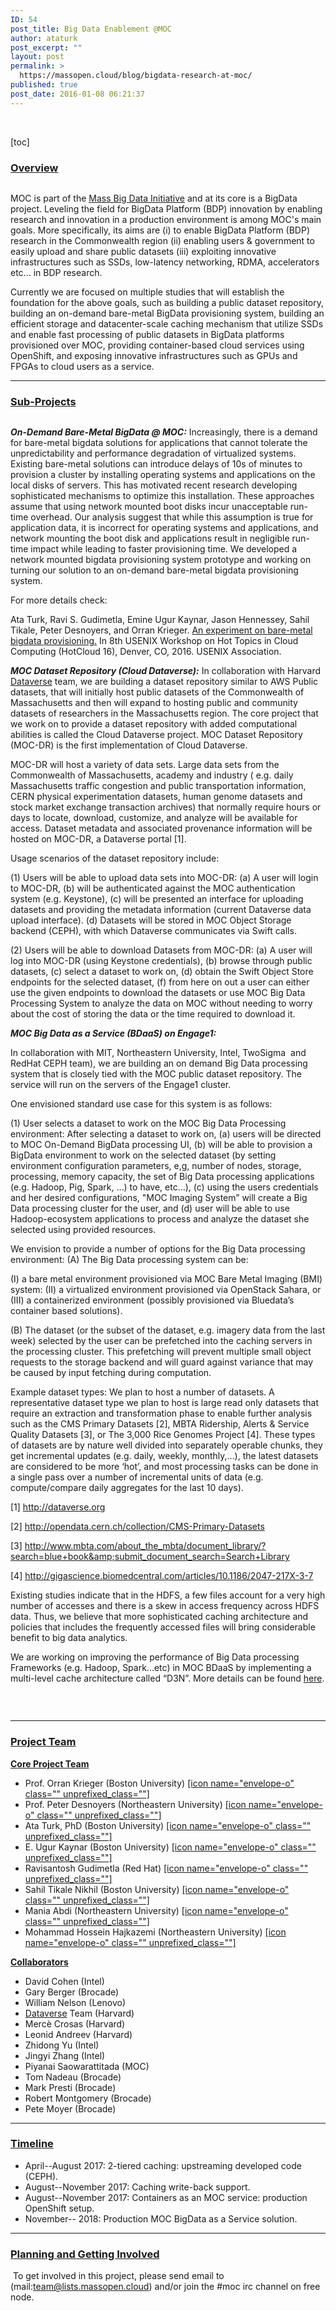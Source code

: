 ```yaml
---
ID: 54
post_title: Big Data Enablement @MOC
author: ataturk
post_excerpt: ""
layout: post
permalink: >
  https://massopen.cloud/blog/bigdata-research-at-moc/
published: true
post_date: 2016-01-08 06:21:37
---
```

&nbsp;

[toc]
<h3><a id="overview"></a><span style="text-decoration: underline"><strong>Overview</strong></span></h3>
<div class="page" title="Page 1">
<div class="layoutArea">
<div class="column">

MOC is part of the <a href="http://massbigdata.org">Mass Big Data Initiative</a> and at its core is a BigData project. Leveling the field for BigData Platform (BDP) innovation by enabling research and innovation in a production environment is among MOC's main goals. More specifically, its aims are (i) to enable BigData Platform (BDP) research in the Commonwealth region (ii) enabling users &amp; government to easily upload and share public datasets (iii) exploiting innovative infrastructures such as SSDs, low-latency networking, RDMA, accelerators etc... in BDP research.

Currently we are focused on multiple studies that will establish the foundation for the above goals, such as building a public dataset repository, building an on-demand bare-metal BigData provisioning system, building an efficient storage and datacenter-scale caching mechanism that utilize SSDs and enable fast processing of public datasets in BigData platforms provisioned over MOC, providing container-based cloud services using OpenShift, and exposing innovative infrastructures such as GPUs and FPGAs to cloud users as a service.

<hr />

<h3><a id="motivation"></a><span style="text-decoration: underline"><strong>Sub-Projects</strong></span></h3>
<div class="page" title="Page 1">
<div class="layoutArea">
<div class="column">

<strong><em>On-Demand Bare-Metal BigData @ MOC:</em></strong>
Increasingly, there is a demand for bare-metal bigdata solutions for applications that cannot tolerate the unpredictability and performance degradation of virtualized systems. Existing bare-metal solutions can introduce delays of 10s of minutes to provision a cluster by installing operating systems and applications on the local disks of servers. This has motivated recent research developing sophisticated mechanisms to optimize this installation. These approaches assume that using network mounted boot disks incur unacceptable run-time overhead. Our analysis suggest that while this assumption is true for application data, it is incorrect for operating systems and applications, and network mounting the boot disk and applications result in negligible run-time impact while leading to faster provisioning time. We developed a network mounted bigdata provisioning system prototype and working on turning our solution to an on-demand bare-metal bigdata provisioning system.

For more details check:

Ata Turk, Ravi S. Gudimetla, Emine Ugur Kaynar, Jason Hennessey, Sahil Tikale, Peter Desnoyers, and Orran Krieger. <a href="https://www.usenix.org/node/196348">An experiment on bare-metal bigdata provisioning.</a> In 8th USENIX Workshop on Hot Topics in Cloud Computing (HotCloud 16), Denver, CO, 2016. USENIX Association.

<strong><em>MOC Dataset Repository (Cloud Dataverse):</em></strong>
In collaboration with Harvard <a href="http://dataverse.org/">Dataverse</a> team, we are building a dataset repository similar to AWS Public datasets, that will initially host public datasets of the Commonwealth of Massachusetts and then will expand to hosting public and community datasets of researchers in the Massachusetts region. The core project that we work on to provide a dataset repository with added computational abilities is called the Cloud Dataverse project. MOC Dataset Repository (MOC-DR) is the first implementation of Cloud Dataverse.

MOC-DR will host a variety of data sets. Large data sets from the Commonwealth of Massachusetts, academy and industry ( e.g. daily Massachusetts traffic congestion and public transportation information, CERN physical experimentation datasets, human genome datasets and stock market exchange transaction archives) that normally require hours or days to locate, download, customize, and analyze will be available for access. Dataset metadata and associated provenance information will be hosted on MOC-DR, a Dataverse portal [1].

Usage scenarios of the dataset repository include:

(1) Users will be able to upload data sets into MOC-DR: (a) A user will login to MOC-DR, (b) will be authenticated against the MOC authentication system (e.g. Keystone), (c) will be presented an interface for uploading datasets and providing the metadata information (current Dataverse data upload interface). (d) Datasets will be stored in MOC Object Storage backend (CEPH), with which Dataverse communicates via Swift calls.

(2) Users will be able to download Datasets from MOC-DR: (a) A user will log into MOC-DR (using Keystone credentials), (b) browse through public datasets, (c) select a dataset to work on, (d) obtain the Swift Object Store endpoints for the selected dataset, (f) from here on out a user can either use the given endpoints to download the datasets or use MOC Big Data Processing System to analyze the data on MOC without needing to worry about the cost of storing the data or the time required to download it.

<b><i>MOC Big Data as a Service (BDaaS) on Engage1:</i></b>

<span style="font-weight: 400">In collaboration with MIT, Northeastern University, Intel, TwoSigma  and RedHat CEPH team), we are building an on demand Big Data processing system that is closely tied with the MOC public dataset repository. The service will run on the servers of the Engage1 cluster.</span>

<span style="font-weight: 400">One envisioned standard use case for this system is as follows:</span>

<span style="font-weight: 400">(1) User selects a dataset to work on the MOC Big Data Processing environment: After selecting a dataset to work on, (a) users will be directed to MOC On-Demand BigData processing UI, (b) will be able to provision a BigData environment to work on the selected dataset (by setting environment configuration parameters, e,g, number of nodes, storage, processing, memory capacity, the set of Big Data processing applications (e.g. Hadoop, Pig, Spark, …) to have, etc...), (c) using the users credentials and her desired configurations, "MOC Imaging System” will create a Big Data processing cluster for the user, and (d) user will be able to use Hadoop-ecosystem applications to process and analyze the dataset she selected using provided resources.</span>

<span style="font-weight: 400">We envision to provide a number of options for the Big Data processing environment: (A) The Big Data processing system can be:</span>

<span style="font-weight: 400">(I) a bare metal environment provisioned via MOC Bare Metal Imaging (BMI) system: (II) a virtualized environment provisioned via OpenStack Sahara, or (III) a containerized environment (possibly provisioned via Bluedata’s container based solutions).</span>

<span style="font-weight: 400">(B) The dataset (or the subset of the dataset, e.g. imagery data from the last week) selected by the user can be prefetched into the caching servers in the processing cluster. This prefetching will prevent multiple small object requests to the storage backend and will guard against variance that may be caused by input fetching during computation.</span>

<span style="font-weight: 400">Example dataset types: We plan to host a number of datasets. A representative dataset type we plan to host is large read only datasets that require an extraction and transformation phase to enable further analysis such as the CMS Primary Datasets [2], MBTA Ridership, Alerts &amp; Service Quality Datasets [3], or The 3,000 Rice Genomes Project [4]. These types of datasets are by nature well divided into separately operable chunks, they get incremental updates (e.g. daily, weekly, monthly,…), the latest datasets are considered to be more ‘hot’, and most processing tasks can be done in a single pass over a number of incremental units of data (e.g. compute/compare daily aggregates for the last 10 days).</span>

<span style="font-weight: 400">[1] http://dataverse.org</span>

<span style="font-weight: 400">[2] http://opendata.cern.ch/collection/CMS-Primary-Datasets</span>

<span style="font-weight: 400">[3] http://www.mbta.com/about_the_mbta/document_library/?search=blue+book&amp;submit_document_search=Search+Library</span>

<span style="font-weight: 400">[4] </span><a href="http://gigascience.biomedcentral.com/articles/10.1186/2047-217X-3-7"><span style="font-weight: 400">http://gigascience.biomedcentral.com/articles/10.1186/2047-217X-3-7</span></a>

<span style="font-weight: 400">Existing studies indicate that in the HDFS, a few files account for a very high number of accesses and there is a skew in access frequency across HDFS data. Thus, we believe that more sophisticated caching architecture and policies that includes the frequently accessed files will bring considerable benefit to big data analytics.</span>

<span style="font-weight: 400">We are working on improving the performance of Big Data processing Frameworks (e.g. Hadoop, Spark...etc) in MOC BDaaS by implementing a multi-level cache architecture called “D3N”. More details can be found <span style="color: #0000ff"><a href="https://massopen.cloud/d3n/">here</a>.</span></span>

&nbsp;

</div>
</div>
</div>
</div>
</div>
</div>

<hr />

<h3><a id="core-team"></a><span style="text-decoration: underline"><strong>Project Team</strong></span></h3>
<strong><span style="text-decoration: underline">Core Project Team</span></strong>
<ul>
 	<li style="text-align: left">Prof. Orran Krieger (Boston University) <a href="mailto:okrieg@bu.edu">[icon name="envelope-o" class="" unprefixed_class=""]</a></li>
 	<li style="text-align: left">Prof. Peter Desnoyers (Northeastern University) <a href="mailto:pjd@ccs.neu.edu">[icon name="envelope-o" class="" unprefixed_class=""]</a></li>
 	<li style="text-align: left">Ata Turk, PhD (Boston University) <a href="mailto:ataturk@bu.edu">[icon name="envelope-o" class="" unprefixed_class=""]</a></li>
 	<li style="text-align: left">E. Ugur Kaynar (Boston University) <a href="mailto:ukaynar@bu.edu">[icon name="envelope-o" class="" unprefixed_class=""]</a></li>
 	<li style="text-align: left">Ravisantosh Gudimetla (Red Hat) <a href="mailto:ravig@ccs.neu.edu">[icon name="envelope-o" class="" unprefixed_class=""]</a></li>
 	<li style="text-align: left">Sahil Tikale Nikhil (Boston University) <a href="mailto:tikale@bu.edu">[icon name="envelope-o" class="" unprefixed_class=""]</a></li>
 	<li style="text-align: left">Mania Abdi (Northeastern University) <a href="mailto:mania.abdi287@gmail.com">[icon name="envelope-o" class="" unprefixed_class=""]</a></li>
 	<li style="text-align: left">Mohammad Hossein Hajkazemi (Northeastern University) <a href="mailto:hajkazemi@gmail.com">[icon name="envelope-o" class="" unprefixed_class=""]</a></li>
</ul>
<span style="text-decoration: underline"><strong>Collaborators</strong>
</span>
<ul>
 	<li style="text-align: left">David Cohen (Intel)</li>
 	<li>Gary Berger (Brocade)</li>
 	<li>William Nelson (Lenovo)</li>
 	<li><a href="http://dataverse.org/">Dataverse</a> Team (Harvard)</li>
 	<li>Mercè Crosas (Harvard)</li>
 	<li>Leonid Andreev (Harvard)</li>
 	<li>Zhidong Yu (Intel)</li>
 	<li>Jingyi Zhang (Intel)</li>
 	<li>Piyanai Saowarattitada (MOC)</li>
 	<li>Tom Nadeau (Brocade)</li>
 	<li>Mark Presti (Brocade)</li>
 	<li>Robert Montgomery (Brocade)</li>
 	<li>Pete Moyer (Brocade)</li>
</ul>

<hr />

<h3><a id="timetable"></a><strong><span style="text-decoration: underline">Timeline</span></strong></h3>
<ul>
 	<li>April--August 2017: 2-tiered caching: upstreaming developed code (CEPH).</li>
 	<li>August--November 2017: Caching write-back support.</li>
 	<li>August--November 2017: Containers as an MOC service: production OpenShift setup.</li>
 	<li>November-- 2018: Production MOC BigData as a Service solution.</li>
</ul>

<hr />

<h3><strong><span style="text-decoration: underline"><a id="getting-involved"></a>Planning and Getting Involved</span></strong></h3>
<div class="page" title="Page 2"> To get involved in this project, please send email to (mail:<a href="mailto:team@lists.massopen.cloud">team@lists.massopen.cloud</a>) and/or join the #moc irc channel on free node.</div>